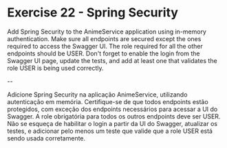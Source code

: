 # Exercise 22 - Spring Security

Add Spring Security to the AnimeService application using in-memory authentication. 
Make sure all endpoints are secured except the ones required to access the Swagger UI. 
The role required for all the other endpoints should be USER.
Don't forget to enable the login from the Swagger UI page, update the tests, and add at least one that
validates the role USER is being used correctly.

-- 

Adicione Spring Security na aplicação AnimeService, utilizando autenticação em memória.
Certifique-se de que todos endpoints estão protegidos, com exceção dos endpoints necessários para acessar a UI do Swagger.
A role obrigatória para todos os outros endpoints deve ser USER.
Não se esqueça de habilitar o login a partir da UI do Swagger, atualizar os testes, e adicionar pelo menos um 
teste que valide que a role USER está sendo usada corretamente.
